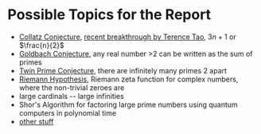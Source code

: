 # Possible Topics for the Report

- [Collatz Conjecture][collatz], [recent breakthrough by Terence
Tao][tao-collatz], $3n+1$ or $\frac{n}{2}$
- [Goldbach Conjecture][goldbach], any real number >2 can be written as the sum
of primes
- [Twin Prime Conjecture][twin-prime], there are infinitely many primes 2 apart
- [Riemann Hypothesis][riemann], Riemann zeta function for complex numbers,
where the non-trivial zeroes are
- large cardinals -- large infinities
- Shor's Algorithm for factoring large prime numbers using quantum computers in
polynomial time
- [other stuff][pop-mech]







[collatz]: https://en.wikipedia.org/wiki/Collatz_conjecture
[tao-collatz]: https://arxiv.org/abs/1909.03562
[goldbach]: https://en.wikipedia.org/wiki/Goldbach%27s_conjecture
[twin-prime]: https://en.wikipedia.org/wiki/Twin_prime
[riemann]: https://en.wikipedia.org/wiki/Riemann_hypothesis
[pop-mech]: https://www.popularmechanics.com/science/math/g29251596/impossible-math-problems/
